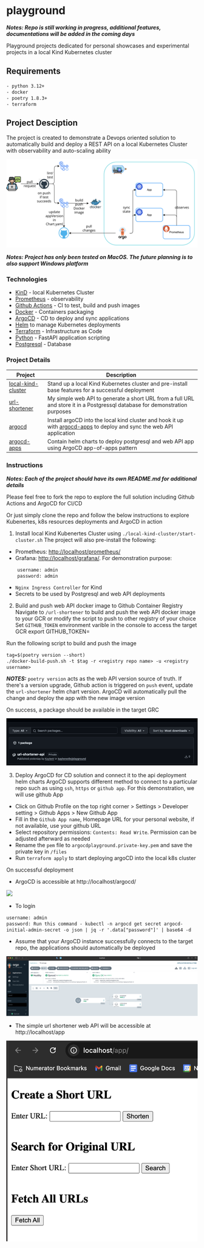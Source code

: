 # playground

***Notes: Repo is still working in progress, additional features, documentations will be added in the coming days***

Playground projects dedicated for personal showcases and experimental projects in a local Kind Kubernetes cluster

## Requirements
```
- python 3.12+
- docker 
- poetry 1.8.3+
- terraform
```

## Project Desciption

The project is created to demonstrate a Devops oriented solution to automatically build and deploy a REST API on a local Kubernetes Cluster with observability and auto-scaling ability

![Project Description](/docs/images/project.png)

***Notes: Project has only been tested on MacOS. The future planning is to also support Windows platform*** 

### Technologies 

- [KinD](https://kind.sigs.k8s.io/) - local Kubernetes Cluster
- [Prometheus](https://prometheus.io/) - observability
- [Github Actions](https://docs.github.com/en/actions) - CI to test, build and push images
- [Docker](https://www.docker.com/) - Containers packaging 
- [ArgoCD](https://argo-cd.readthedocs.io/en/stable/) - CD to deploy and sync applications
- [Helm](https://helm.sh/) to manage Kubernetes deployments
- [Terraform](https://developer.hashicorp.com/terraform) - Infrastructure as Code
- [Python](https://www.python.org/) - FastAPI application scripting
- [Postgresql](https://www.postgresql.org/) - Database


### Project Details

| Project | Description |
|-------------|-------------|
| [local-kind-cluster](/local-kind-cluster/) | Stand up a local Kind Kubernetes cluster and pre-install base features for a successful deployment |
| [url-shortener](/url-shortener/) | My simple web API to generate a short URL from a full URL and store it in a Postgressql database for demonstration purposes |
| [argocd](/argocd/) | Install argoCD into the local kind cluster and hook it up with [argocd-apps](/argocd-apps/) to deploy and sync the web API application |
| [argocd-apps](/argocd-apps/) | Contain helm charts to deploy postgresql and web API app using ArgoCD app-of-apps pattern |

### Instructions

***Notes: Each of the project should have its own README.md for additional details***

Please feel free to fork the repo to explore the full solution including Github Actions and ArgoCD for CI/CD

Or just simply clone the repo and follow the below instructions to explore Kubenertes, k8s resources deployments and ArgoCD in action

1. Install local Kind Kubenertes Cluster using `./local-kind-cluster/start-cluster.sh` 
The project will also pre-install the following:
- Prometheus: [http://localhost/prometheus/](http://localhost/prometheus/)
- Grafana: [http://localhost/grafana/](http://localhost/grafana/). For demonstration purpose: 
``` 
    username: admin
    password: admin
```
- `Nginx Ingress Controller` for Kind
- Secrets to be used by Postgresql and web API deployments

2. Build and push web API docker image to Github Container Registry
Navigate to `/url-shortener` to build and push the web API docker image to your GCR or modify the script to push to other registry of your choice
Set `GITHUB_TOKEN` environment varible in the console to access the target GCR
    export GITHUB_TOKEN=<PAT>

Run the following script to build and push the image

    tag=$(poetry version --short)
    ./docker-build-push.sh -t $tag -r <registry repo name> -u <registry username>

***NOTES:*** `poetry version` acts as the web API version source of truth. If there's a version upgrade, Github action is triggered on `push` event, update the `url-shortener` helm chart version. ArgoCD will automatically pull the change and deploy the app with the new image version

On success, a package should be available in the target GRC

![](/docs/images/package.png)

3. Deploy ArgoCD for CD solution and connect it to the api deployment helm charts
ArgoCD supports different method to connect to a particular repo such as using `ssh`, `https` or `github app`. For this demonstration, we will use github App
- Click on Github Profile on the top right corner > Settings > Developer setting > Github Apps > New Github App
- Fill in the `Github App name`, Homepage URL for your personal website, if not available, use your github URL
- Select repository permissions: `Contents: Read Write`. Permission can be adjusted afterward as needed
- Rename the `pem` file to `argocdplayground.private-key.pem` and save the private key in `/files` 
- Run `terraform apply` to start deploying argoCD into the local k8s cluster

On successful deployment
- ArgoCD is accessible at http://localhost/argocd/

![](/docs/images/argo.png)

- To login

```
username: admin
password: Run this command - kubectl -n argocd get secret argocd-initial-admin-secret -o json | jq -r '.data["password"]' | base64 -d
```

- Assume that your ArgoCD instance successfully connects to the target repo, the applications should automatically be deployed

![](/docs/images/deployed_app_of_apps.png)

- The simple url shortener web API will be accessible at http://localhost/app

![](/docs/images/api.png)